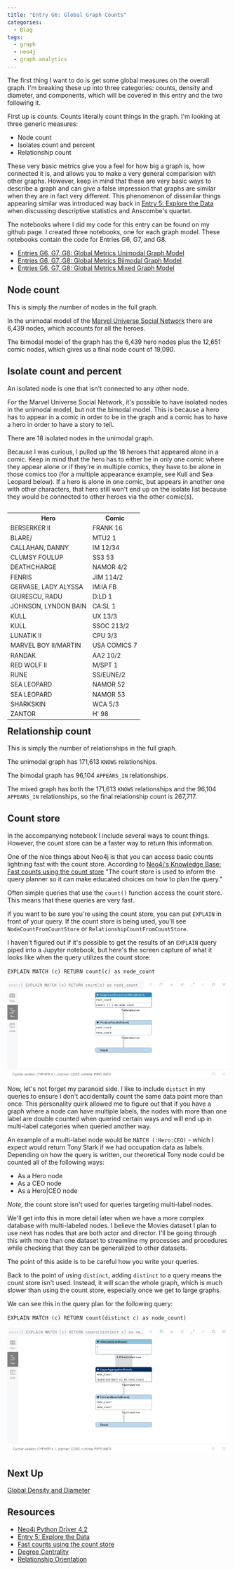 ```yaml
---
title: "Entry G6: Global Graph Counts"
categories:
  - Blog
tags:
  - graph
  - neo4j
  - graph analytics
---
```


The first thing I want to do is get some global measures on the overall graph. I'm breaking these up into three categories: counts, density and diameter, and components, which will be covered in this entry and the two following it.

First up is counts. Counts literally count things in the graph. I'm looking at three generic measures:

- Node count
- Isolates count and percent
- Relationship count

These very basic metrics give you a feel for how big a graph is, how connected it is, and allows you to make a very general comparision with other graphs. However, keep in mind that these are very basic ways to describe a graph and can give a false impression that graphs are similar when they are in fact very different. This phenomenon of dissimilar things appearing similar was introduced way back in [Entry 5: Explore the Data](https://julielinx.github.io/blog/05_EDA/) when discussing descriptive statistics and Anscombe's quartet.

The notebooks where I did my code for this entry can be found on my github page. I created three notebooks, one for each graph model. These notebooks contain the code for Entries G6, G7, and G8.

- [Entries G6, G7, G8: Global Metrics Unimodal Graph Model](https://github.com/julielinx/datascience_diaries/blob/master/graph/06_7_8a_nb_unimodal_global_metrics.ipynb)
- [Entries G6, G7, G8: Global Metrics Biimodal Graph Model](https://github.com/julielinx/datascience_diaries/blob/master/graph/06_7_8b_nb_bimodal_global_metrics.ipynb)
- [Entries G6, G7, G8: Global Metrics Mixed Graph Model](https://github.com/julielinx/datascience_diaries/blob/master/graph/06_7_8c_nb_mixed_global_metrics.ipynb)

## Node count

This is simply the number of nodes in the full graph.

In the unimodal model of the [Marvel Universe Social Network](https://www.kaggle.com/csanhueza/the-marvel-universe-social-network) there are 6,439 nodes, which accounts for all the heroes.

The bimodal model of the graph has the 6,439 hero nodes plus the 12,651 comic nodes, which gives us a final node count of 19,090.

## Isolate count and percent

An isolated node is one that isn't connected to any other node.

For the Marvel Universe Social Network, it's possible to have isolated nodes in the unimodal model, but not the bimodal model. This is because a hero has to appear in a comic in order to be in the graph and a comic has to have a hero in order to have a story to tell.

There are 18 isolated nodes in the unimodal graph.

Because I was curious, I pulled up the 18 heroes that appeared alone in a comic. Keep in mind that the hero has to either be in only one comic where they appear alone or if they're in multiple comics, they have to be alone in those comics too (for a multiple appearance example, see Kull and Sea Leopard below). If a hero is alone in one comic, but appears in another one with other characters, that hero still won't end up on the isolate list because they would be connected to other heroes via the other comic(s).

<table align=left>
    <tr>
        <th>Hero</th>
        <th>Comic</th>
    </tr>
    <tr>
        <td>BERSERKER II</td>
        <td>FRANK 16</td>
    </tr>
    <tr>
        <td>BLARE/</td>
        <td>MTU2 1</td>
    </tr>
    <tr>
        <td>CALLAHAN, DANNY</td>
        <td>IM 12/34</td>
    </tr>
    <tr>
        <td>CLUMSY FOULUP</td>
        <td>SS3 53</td>
    </tr>
    <tr>
        <td>DEATHCHARGE</td>
        <td>NAMOR 4/2</td>
    </tr>
    <tr>
        <td>FENRIS</td>
        <td>JIM 114/2</td>
    </tr>
    <tr>
        <td>GERVASE, LADY ALYSSA</td>
        <td>IM:IA FB</td>
    </tr>
    <tr>
        <td>GIURESCU, RADU</td>
        <td>D:LD 1</td>
    </tr>
    <tr>
        <td>JOHNSON, LYNDON BAIN</td>
        <td>CA:SL 1</td>
    </tr>
    <tr>
        <td>KULL</td>
        <td>UX 13/3</td>
    </tr>
    <tr>
        <td>KULL</td>
        <td>SSOC 213/2</td>
    </tr>
    <tr>
        <td>LUNATIK II</td>
        <td>CPU 3/3</td>
    </tr>
    <tr>
        <td>MARVEL BOY II/MARTIN</td>
        <td>USA COMICS 7</td>
    </tr>
    <tr>
        <td>RANDAK</td>
        <td>AA2 10/2</td>
    </tr>
    <tr>
        <td>RED WOLF II</td>
        <td>M/SPT 1</td>
    </tr>
    <tr>
        <td>RUNE</td>
        <td>SS/EUNE/2</td>
    </tr>
    <tr>
        <td>SEA LEOPARD</td>
        <td>NAMOR 52</td>
    </tr>
    <tr>
        <td>SEA LEOPARD</td>
        <td>NAMOR 53</td>
    </tr>
    <tr>
        <td>SHARKSKIN</td>
        <td>WCA 5/3</td>
    </tr>
    <tr>
        <td>ZANTOR</td>
        <td>H' 98</td>
    </tr>
    </table>

## Relationship count

This is simply the number of relationships in the full graph.

The unimodal graph has 171,613 `KNOWS` relationships.

The bimodal graph has 96,104 `APPEARS_IN` relationships.

The mixed graph has both the 171,613 `KNOWS` relationships and the 96,104 `APPEARS_IN` relationships, so the final relationship count is 267,717.

## Count store

In the accompanying notebook I include several ways to count things. However, the count store can be a faster way to return this information.

One of the nice things about Neo4j is that you can access basic counts lightning fast with the count store. According to [Neo4j's Knowledge Base: Fast counts using the count store](https://neo4j.com/developer/kb/fast-counts-using-the-count-store/) "The count store is used to inform the query planner so it can make educated choices on how to plan the query." 

Often simple queries that use the `count()` function access the count store. This means that these queries are very fast.

If you want to be sure you're using the count store, you can put `EXPLAIN` in front of your query. If the count store is being used, you'll see `NodeCountFromCountStore` or `RelationshipCountFromCountStore`.

I haven't figured out if it's possible to get the results of an `EXPLAIN` query piped into a Jupyter notebook, but here's the screen capture of what it looks like when the query utilizes the count store:

`EXPLAIN MATCH (c)
RETURN count(c) as node_count`

<img src='https://github.com/julielinx/datascience_diaries/blob/master/graph/images/plan_ct_store.png?raw=true'>

Now, let's not forget my paranoid side. I like to include `distict` in my queries to ensure I don't accidentally count the same data point more than once. This personality quirk allowed me to figure out that if you have a graph where a node can have multiple labels, the nodes with more than one label are double counted when queried certain ways and will end up in multi-label categories when queried another way.

An example of a multi-label node would be `MATCH (:Hero:CEO)` - which I expect would return Tony Stark if we had occupation data as labels. Depending on how the query is written, our theoretical Tony node could be counted all of the following ways:

- As a Hero node
- As a CEO node
- As a Hero|CEO node

*Note*, the count store isn't used for queries targeting multi-label nodes.

We'll get into this in more detail later when we have a more complex database with multi-labeled nodes. I believe the Movies dataset I plan to use next has nodes that are both actor and director. I'll be going through this with more than one dataset to streamline my processes and procedures while checking that they can be generalized to other datasets.

The point of this aside is to be careful how you write your queries.

Back to the point of using `distinct`, adding `distinct` to a query means the count store isn't used. Instead, it will scan the whole graph, which is much slower than using the count store, especially once we get to large graphs.

We can see this in the query plan for the following query:

`EXPLAIN MATCH (c)
RETURN count(distinct c) as node_count)`

<img src='https://github.com/julielinx/datascience_diaries/blob/master/graph/images/plan_no_ct_store.png?raw=true'>

## Next Up

[Global Density and Diameter](https://julielinx.github.io/blog/g07_global_density_diameter/)

## Resources

- [Neo4j Python Driver 4.2](https://neo4j.com/docs/api/python-driver/current/)
- [Entry 5: Explore the Data](https://julielinx.github.io/blog/05_EDA/)
- [Fast counts using the count store](https://neo4j.com/developer/kb/fast-counts-using-the-count-store/)
- [Degree Centrality](https://neo4j.com/docs/graph-data-science/current/algorithms/degree-centrality/)
- [Relationship Orientation](https://neo4j.com/docs/graph-data-science/current/management-ops/cypher-projection/#cypher-projection-relationship-orientation)